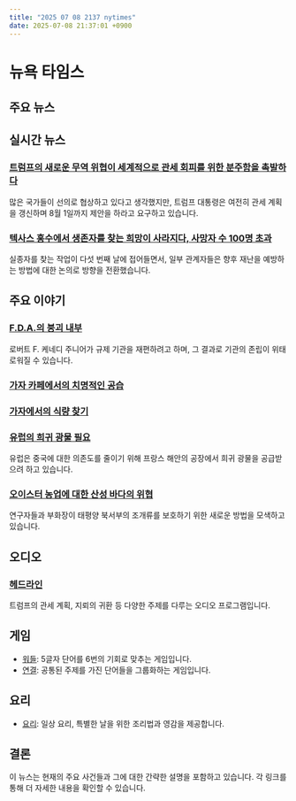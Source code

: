 ```yaml
---
title: "2025 07 08 2137 nytimes"
date: 2025-07-08 21:37:01 +0900
---
```


# 뉴욕 타임스
## 주요 뉴스

## 실시간 뉴스

### [트럼프의 새로운 무역 위협이 세계적으로 관세 회피를 위한 분주함을 촉발하다](https://www.nytimes.com/live/2025/07/08/us/trump-news)
많은 국가들이 선의로 협상하고 있다고 생각했지만, 트럼프 대통령은 여전히 관세 계획을 갱신하며 8월 1일까지 제안을 하라고 요구하고 있습니다.

### [텍사스 홍수에서 생존자를 찾는 희망이 사라지다, 사망자 수 100명 초과](https://www.nytimes.com/live/2025/07/08/us/texas-floods)
실종자를 찾는 작업이 다섯 번째 날에 접어들면서, 일부 관계자들은 향후 재난을 예방하는 방법에 대한 논의로 방향을 전환했습니다.

## 주요 이야기

### [F.D.A.의 붕괴 내부](https://www.nytimes.com/2025/07/08/magazine/fda-collapse-rfk-kennedy.html)
로버트 F. 케네디 주니어가 규제 기관을 재편하려고 하며, 그 결과로 기관의 존립이 위태로워질 수 있습니다.

### [가자 카페에서의 치명적인 공습](https://www.nytimes.com/2025/06/30/world/middleeast/gaza-city-cafe-airstrike.html)

### [가자에서의 식량 찾기](https://www.nytimes.com/2025/06/26/world/middleeast/gaza-aid-violence.html)

### [유럽의 희귀 광물 필요](https://www.nytimes.com/2025/07/08/world/europe/eu-china-rare-earth-minerals-metals.html)
유럽은 중국에 대한 의존도를 줄이기 위해 프랑스 해안의 공장에서 희귀 광물을 공급받으려 하고 있습니다.

### [오이스터 농업에 대한 산성 바다의 위협](https://www.nytimes.com/2025/07/08/science/oysters-farming-acidic-ocean-climate-change.html)
연구자들과 부화장이 태평양 북서부의 조개류를 보호하기 위한 새로운 방법을 모색하고 있습니다.

## 오디오

### [헤드라인](https://www.nytimes.com/2025/07/08/podcasts/the-headlines/trump-tariff-flood-texas.html)
트럼프의 관세 계획, 지뢰의 귀환 등 다양한 주제를 다루는 오디오 프로그램입니다.

## 게임
- [워들](https://www.nytimes.com/games/wordle/index.html): 5글자 단어를 6번의 기회로 맞추는 게임입니다.
- [연결](https://www.nytimes.com/games/connections?GAMES_connectionsRollout_1130=1_ConnectionsV2): 공통된 주제를 가진 단어들을 그룹화하는 게임입니다.

## 요리
- [요리](https://cooking.nytimes.com/): 일상 요리, 특별한 날을 위한 조리법과 영감을 제공합니다.

## 결론
이 뉴스는 현재의 주요 사건들과 그에 대한 간략한 설명을 포함하고 있습니다. 각 링크를 통해 더 자세한 내용을 확인할 수 있습니다.